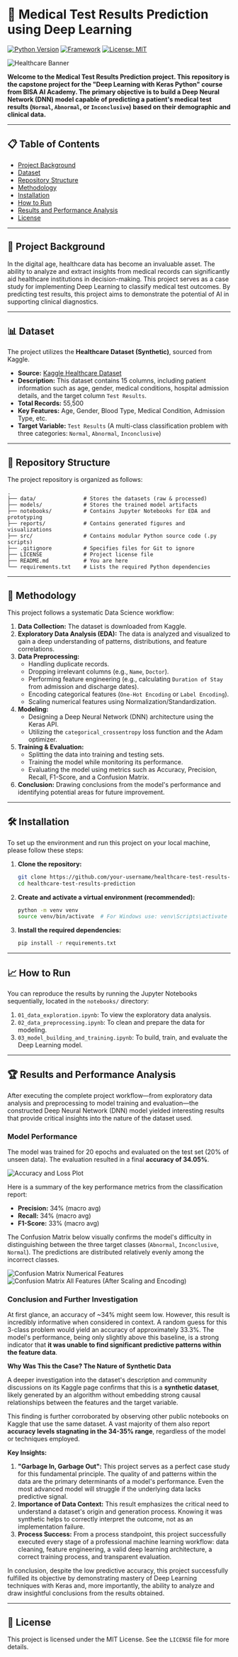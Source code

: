 # 🏥 Medical Test Results Prediction using Deep Learning
[![Python Version](https://img.shields.io/badge/Python-3.9%2B-blue.svg)](https://www.python.org/downloads/)
[![Framework](https://img.shields.io/badge/Framework-TensorFlow%20/%20Keras-orange)](https://www.tensorflow.org/)
[![License: MIT](https://img.shields.io/badge/License-MIT-yellow.svg)](https://opensource.org/licenses/MIT)

![Healthcare Banner](reports/figures/Deep_Learning_for_Healthcare_Prediction.png) 

**Welcome to the Medical Test Results Prediction project. This repository is the capstone project for the "Deep Learning with Keras Python" course from BISA AI Academy. The primary objective is to build a Deep Neural Network (DNN) model capable of predicting a patient's medical test results (`Normal`, `Abnormal`, or `Inconclusive`) based on their demographic and clinical data.**

---

## 📋 Table of Contents

*   [Project Background](#-project-background)
*   [Dataset](#-dataset)
*   [Repository Structure](#-repository-structure)
*   [Methodology](#-methodology)
*   [Installation](#️-installation)
*   [How to Run](#-how-to-run)
*   [Results and Performance Analysis](#-Results-and-Performance-Analysis)
*   [License](#-license)

---

## 🚀 Project Background

In the digital age, healthcare data has become an invaluable asset. The ability to analyze and extract insights from medical records can significantly aid healthcare institutions in decision-making. This project serves as a case study for implementing Deep Learning to classify medical test outcomes. By predicting test results, this project aims to demonstrate the potential of AI in supporting clinical diagnostics.

---

## 📊 Dataset

The project utilizes the **Healthcare Dataset (Synthetic)**, sourced from Kaggle.

*   **Source:** [Kaggle Healthcare Dataset](https://www.kaggle.com/datasets/prasad22/healthcare-dataset/data)
*   **Description:** This dataset contains 15 columns, including patient information such as age, gender, medical conditions, hospital admission details, and the target column `Test Results`.
*   **Total Records:** 55,500
*   **Key Features:** Age, Gender, Blood Type, Medical Condition, Admission Type, etc.
*   **Target Variable:** `Test Results` (A multi-class classification problem with three categories: `Normal`, `Abnormal`, `Inconclusive`)

---

## 📂 Repository Structure

The project repository is organized as follows:

```
.
├── data/               # Stores the datasets (raw & processed)
├── models/             # Stores the trained model artifacts
├── notebooks/          # Contains Jupyter Notebooks for EDA and prototyping
├── reports/            # Contains generated figures and visualizations
├── src/                # Contains modular Python source code (.py scripts)
├── .gitignore          # Specifies files for Git to ignore
├── LICENSE             # Project license file
├── README.md           # You are here
└── requirements.txt    # Lists the required Python dependencies
```

---

## 🧠 Methodology

This project follows a systematic Data Science workflow:

1.  **Data Collection:** The dataset is downloaded from Kaggle.
2.  **Exploratory Data Analysis (EDA):** The data is analyzed and visualized to gain a deep understanding of patterns, distributions, and feature correlations.
3.  **Data Preprocessing:**
    *   Handling duplicate records.
    *   Dropping irrelevant columns (e.g., `Name`, `Doctor`).
    *   Performing feature engineering (e.g., calculating `Duration of Stay` from admission and discharge dates).
    *   Encoding categorical features (`One-Hot Encoding` or `Label Encoding`).
    *   Scaling numerical features using Normalization/Standardization.
4.  **Modeling:**
    *   Designing a Deep Neural Network (DNN) architecture using the Keras API.
    *   Utilizing the `categorical_crossentropy` loss function and the Adam optimizer.
5.  **Training & Evaluation:**
    *   Splitting the data into training and testing sets.
    *   Training the model while monitoring its performance.
    *   Evaluating the model using metrics such as Accuracy, Precision, Recall, F1-Score, and a Confusion Matrix.
6.  **Conclusion:** Drawing conclusions from the model's performance and identifying potential areas for future improvement.

---

## 🛠️ Installation

To set up the environment and run this project on your local machine, please follow these steps:

1.  **Clone the repository:**
    ```bash
    git clone https://github.com/your-username/healthcare-test-results-prediction.git
    cd healthcare-test-results-prediction
    ```

2.  **Create and activate a virtual environment (recommended):**
    ```bash
    python -m venv venv
    source venv/bin/activate  # For Windows use: venv\Scripts\activate
    ```

3.  **Install the required dependencies:**
    ```bash
    pip install -r requirements.txt
    ```

---

## 📈 How to Run

You can reproduce the results by running the Jupyter Notebooks sequentially, located in the `notebooks/` directory:

1.  `01_data_exploration.ipynb`: To view the exploratory data analysis.
2.  `02_data_preprocessing.ipynb`: To clean and prepare the data for modeling.
3.  `03_model_building_and_training.ipynb`: To build, train, and evaluate the Deep Learning model.

---

## 🏆 Results and Performance Analysis

After executing the complete project workflow—from exploratory data analysis and preprocessing to model training and evaluation—the constructed Deep Neural Network (DNN) model yielded interesting results that provide critical insights into the nature of the dataset used.

### **Model Performance**

The model was trained for 20 epochs and evaluated on the test set (20% of unseen data). The evaluation resulted in a final **accuracy of 34.05%**.

![Accuracy and Loss Plot](reports/figures/Model_Accuracy.png)

Here is a summary of the key performance metrics from the classification report:
-   **Precision:** 34% (macro avg)
-   **Recall:** 34% (macro avg)
-   **F1-Score:** 33% (macro avg)

The Confusion Matrix below visually confirms the model's difficulty in distinguishing between the three target classes (`Abnormal`, `Inconclusive`, `Normal`). The predictions are distributed relatively evenly among the incorrect classes.

![Confusion Matrix Numerical Features](reports/figures/heatmap-correlation/Correlation_Heatmap_of_Numerical_Features.png)
![Confusion Matrix All Features (After Scaling and Encoding)](reports/figures/heatmap-correlation/Correlation_Heatmap_of_All_Processed_Features.png)

### **Conclusion and Further Investigation**

At first glance, an accuracy of ~34% might seem low. However, this result is incredibly informative when considered in context. A random guess for this 3-class problem would yield an accuracy of approximately 33.3%. The model's performance, being only slightly above this baseline, is a strong indicator that **it was unable to find significant predictive patterns within the feature data**.

**Why Was This the Case? The Nature of Synthetic Data**

A deeper investigation into the dataset's description and community discussions on its Kaggle page confirms that this is a **synthetic dataset**, likely generated by an algorithm without embedding strong causal relationships between the features and the target variable.

This finding is further corroborated by observing other public notebooks on Kaggle that use the same dataset. A vast majority of them also report **accuracy levels stagnating in the 34-35% range**, regardless of the model or techniques employed.

**Key Insights:**
1.  **"Garbage In, Garbage Out":** This project serves as a perfect case study for this fundamental principle. The quality of and patterns within the data are the primary determinants of a model's performance. Even the most advanced model will struggle if the underlying data lacks predictive signal.
2.  **Importance of Data Context:** This result emphasizes the critical need to understand a dataset's origin and generation process. Knowing it was synthetic helps to correctly interpret the outcome, not as an implementation failure.
3.  **Process Success:** From a process standpoint, this project successfully executed every stage of a professional machine learning workflow: data cleaning, feature engineering, a valid deep learning architecture, a correct training process, and transparent evaluation.

In conclusion, despite the low predictive accuracy, this project successfully fulfilled its objective by demonstrating mastery of Deep Learning techniques with Keras and, more importantly, the ability to analyze and draw insightful conclusions from the results obtained.

---

## 📜 License

This project is licensed under the MIT License. See the `LICENSE` file for more details.
